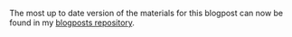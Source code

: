 The most up to date version of the materials for this blogpost can now be found in my [blogposts repository](https://github.com/jackhannah95/blogposts/tree/main/2020-04-30_phsmethods).
